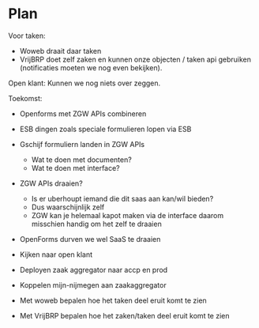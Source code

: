 # Plan


Voor taken:
- Woweb draait daar taken
- VrijBRP doet zelf zaken en kunnen onze objecten / taken api gebruiken (notificaties moeten we nog even bekijken).




Open klant: Kunnen we nog niets over zeggen.



Toekomst: 
- Openforms met ZGW APIs combineren
- ESB dingen zoals speciale formulieren lopen via ESB
- Gschijf formuliern landen in ZGW APIs
  - Wat te doen met documenten?
  - Wat te doen met interface?
- ZGW APIs draaien?
  - Is er uberhoupt iemand die dit saas aan kan/wil bieden?
  - Dus waarschijnlijk zelf
  - ZGW kan je helemaal kapot maken via de interface daarom misschien handig om het zelf te draaien
- OpenForms durven we wel SaaS te draaien





- Kijken naar open klant
- Deployen zaak aggregator naar accp en prod
- Koppelen mijn-nijmegen aan zaakaggregator
- Met woweb bepalen hoe het taken deel eruit komt te zien
- Met VrijBRP bepalen hoe het zaken/taken deel eruit komt te zien